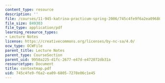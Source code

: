 ```yaml
---
content_type: resource
description: ''
file: /courses/11-945-katrina-practicum-spring-2006/745c4fe9f6a2ea0968057278e06c1e45_contextmap.pdf
file_size: 849303
file_type: application/pdf
learning_resource_types:
- Lecture Notes
license: https://creativecommons.org/licenses/by-nc-sa/4.0/
ocw_type: OCWFile
parent_title: Lecture Notes
parent_type: CourseSection
parent_uid: 9950a225-d1fc-2677-e47d-e472072db31a
resourcetype: Document
title: contextmap.pdf
uid: 745c4fe9-f6a2-ea09-6805-7278e06c1e45
---
```

